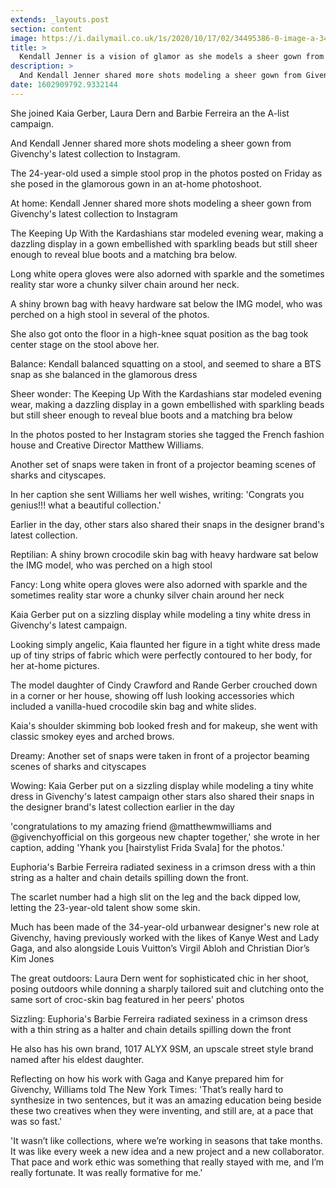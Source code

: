 ```yaml
--- 
extends: _layouts.post 
section: content 
image: https://i.dailymail.co.uk/1s/2020/10/17/02/34495386-0-image-a-34_1602899019227.jpg 
title: > 
  Kendall Jenner is a vision of glamor as she models a sheer gown from Givenchy's new collection 
description: > 
  And Kendall Jenner shared more shots modeling a sheer gown from Givenchy's latest collection to Instagram.The 24-year-old used a simple stool prop in the photos posted on Friday as she posed in the glamorous gown in an at-home photoshoot.At home: Kendall Jenner shared more shots modeling a sheer gown from Givenchy's latest collection to InstagramThe Keeping Up With the Kardashians star modeled evening wear, making a dazzling display in a gown embellished with sparkling beads but still sheer enough to reveal blue boots and a matching bra below.Earlier in the day, other stars also shared their snaps in the designer brand's latest collection.Looking simply angelic, Kaia flaunted her figure in a tight white dress made up of tiny strips of fabric which were perfectly contoured to her body, for her at-home pictures. 
date: 1602909792.9332144 
--- 
```

She joined Kaia Gerber, Laura Dern and Barbie Ferreira an the A-list campaign.

And Kendall Jenner shared more shots modeling a sheer gown from Givenchy's latest collection to Instagram.

The 24-year-old used a simple stool prop in the photos posted on Friday as she posed in the glamorous gown in an at-home photoshoot.

At home: Kendall Jenner shared more shots modeling a sheer gown from Givenchy's latest collection to Instagram

The Keeping Up With the Kardashians star modeled evening wear, making a dazzling display in a gown embellished with sparkling beads but still sheer enough to reveal blue boots and a matching bra below.

Long white opera gloves were also adorned with sparkle and the sometimes reality star wore a chunky silver chain around her neck.

A shiny brown bag with heavy hardware sat below the IMG model, who was perched on a high stool in several of the photos.

She also got onto the floor in a high-knee squat position as the bag took center stage on the stool above her.

Balance: Kendall balanced squatting on a stool, and seemed to share a BTS snap as she balanced in the glamorous dress

Sheer wonder: The Keeping Up With the Kardashians star modeled evening wear, making a dazzling display in a gown embellished with sparkling beads but still sheer enough to reveal blue boots and a matching bra below

In the photos posted to her Instagram stories she tagged the French fashion house and Creative Director Matthew Williams.

Another set of snaps were taken in front of a projector beaming scenes of sharks and cityscapes.

In her caption she sent Williams her well wishes, writing: 'Congrats you genius!!! what a beautiful collection.'

Earlier in the day, other stars also shared their snaps in the designer brand's latest collection.

Reptilian: A shiny brown crocodile skin bag with heavy hardware sat below the IMG model, who was perched on a high stool

Fancy: Long white opera gloves were also adorned with sparkle and the sometimes reality star wore a chunky silver chain around her neck

Kaia Gerber put on a sizzling display while modeling a tiny white dress in Givenchy's latest campaign.

Looking simply angelic, Kaia flaunted her figure in a tight white dress made up of tiny strips of fabric which were perfectly contoured to her body, for her at-home pictures.

The model daughter of Cindy Crawford and Rande Gerber crouched down in a corner or her house, showing off lush looking accessories which included a vanilla-hued crocodile skin bag and white slides.

Kaia's shoulder skimming bob looked fresh and for makeup, she went with classic smokey eyes and arched brows.

Dreamy: Another set of snaps were taken in front of a projector beaming scenes of sharks and cityscapes

Wowing: Kaia Gerber put on a sizzling display while modeling a tiny white dress in Givenchy's latest campaign other stars also shared their snaps in the designer brand's latest collection earlier in the day

'congratulations to my amazing friend @matthewmwilliams and @givenchyofficial on this gorgeous new chapter together,' she wrote in her caption, adding 'Yhank you [hairstylist Frida Svala] for the photos.'

Euphoria's Barbie Ferreira radiated sexiness in a crimson dress with a thin string as a halter and chain details spilling down the front.

The scarlet number had a high slit on the leg and the back dipped low, letting the 23-year-old talent show some skin.

Much has been made of the 34-year-old urbanwear designer's new role at Givenchy, having previously worked with the likes of Kanye West and Lady Gaga, and also alongside Louis Vuitton’s Virgil Abloh and Christian Dior’s Kim Jones

The great outdoors: Laura Dern went for sophisticated chic in her shoot, posing outdoors while donning a sharply tailored suit and clutching onto the same sort of croc-skin bag featured in her peers' photos

Sizzling: Euphoria's Barbie Ferreira radiated sexiness in a crimson dress with a thin string as a halter and chain details spilling down the front

He also has his own brand, 1017 ALYX 9SM, an upscale street style brand named after his eldest daughter.

Reflecting on how his work with Gaga and Kanye prepared him for Givenchy, Williams told The New York Times: 'That’s really hard to synthesize in two sentences, but it was an amazing education being beside these two creatives when they were inventing, and still are, at a pace that was so fast.'

'It wasn’t like collections, where we’re working in seasons that take months. It was like every week a new idea and a new project and a new collaborator. That pace and work ethic was something that really stayed with me, and I’m really fortunate. It was really formative for me.'